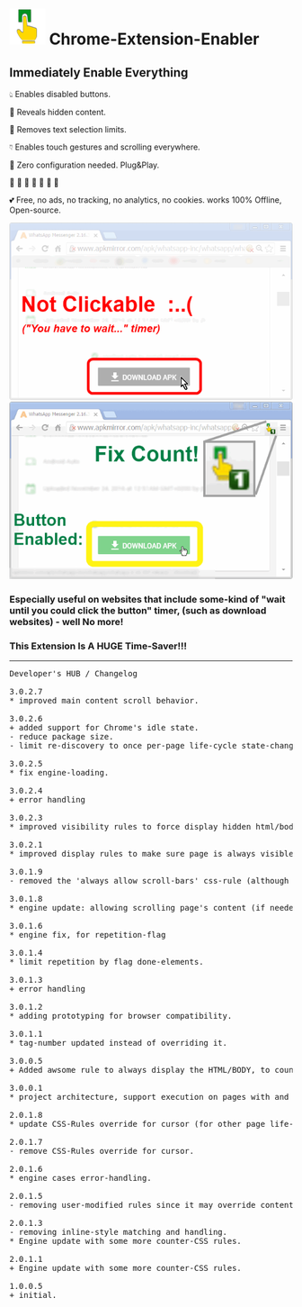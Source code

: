 <h1><img src="resources/icon.png" height="64" width="64"/> Chrome-Extension-Enabler</h1>

<h2>Immediately Enable Everything</h2>

👆︎ Enables disabled buttons.

👀︎ Reveals hidden content.

📖︎ Removes text selection limits.

👇︎ Enables touch gestures and scrolling everywhere.

👔︎ Zero configuration needed. Plug&Play.


🌼︎ 🌼︎ 🌼︎ 🌼︎ 🌼︎ 🌼︎ 🌼︎

💕︎ Free, no ads, no tracking, no analytics, no cookies. works 100% Offline, Open-source.

<img src="resources/screenshot_1.png"/>
<img src="resources/screenshot_2.png"/>

<h3>Especially useful on websites that include some-kind of "wait until you could click the button" timer,
(such as download websites) - well No more!</h3>

<h3>This Extension Is A HUGE Time-Saver!!!</h3>

<hr/>

<pre>
Developer's HUB / Changelog

3.0.2.7
* improved main content scroll behavior.

3.0.2.6
+ added support for Chrome's idle state.
- reduce package size.
- limit re-discovery to once per-page life-cycle state-change (load/ready).

3.0.2.5
* fix engine-loading.

3.0.2.4
+ error handling

3.0.2.3
* improved visibility rules to force display hidden html/body when hidden by abusive adblocking plugins and such..

3.0.2.1
* improved display rules to make sure page is always visible.

3.0.1.9
- removed the 'always allow scroll-bars' css-rule (although useful on some cases).

3.0.1.8
* engine update: allowing scrolling page's content (if needed), this helps to counter many (!) content-limitation used in modal and in-page pop-ups.

3.0.1.6
* engine fix, for repetition-flag

3.0.1.4
* limit repetition by flag done-elements.

3.0.1.3
+ error handling

3.0.1.2
* adding prototyping for browser compatibility.

3.0.1.1
* tag-number updated instead of overriding it.

3.0.0.5
+ Added awsome rule to always display the HTML/BODY, to counter some malicious websites blocking main content until some condition is met.. :/

3.0.0.1
* project architecture, support execution on pages with and without JavaScript support, no code-duplication using the scope of the chrome-extension.

2.0.1.8
* update CSS-Rules override for cursor (for other page life-cycle states).

2.0.1.7
- remove CSS-Rules override for cursor.

2.0.1.6
* engine cases error-handling.

2.0.1.5
- removing user-modified rules since it may override contentEditable attributes.

2.0.1.3
- removing inline-style matching and handling.
* Engine update with some more counter-CSS rules.

2.0.1.1
+ Engine update with some more counter-CSS rules.

1.0.0.5
+ initial.
</pre>

<!-- <a href="https://paypal.me/e1adkarak0"><img src="https://www.paypalobjects.com/webstatic/mktg/Logo/pp-logo-100px.png" alt="PayPal Donation"></a> -->